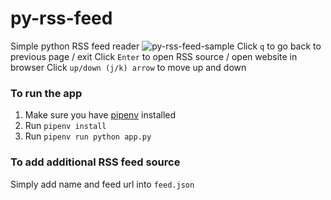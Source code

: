 # py-rss-feed
Simple python RSS feed reader
![py-rss-feed-sample](https://user-images.githubusercontent.com/14182886/85203405-f6f18380-b350-11ea-92db-677925cd4228.gif)
Click `q` to go back to previous page / exit
Click `Enter` to open RSS source / open website in browser
Click `up/down (j/k) arrow` to move up and down

### To run the app
1. Make sure you have [pipenv](https://pypi.org/project/pipenv/) installed
2. Run `pipenv install`
3. Run `pipenv run python app.py`

### To add additional RSS feed source
Simply add name and feed url into `feed.json`